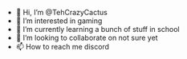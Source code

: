 - 👋 Hi, I’m @TehCrazyCactus
- 👀 I’m interested in gaming
- 🌱 I’m currently learning a bunch of stuff in school
- 💞️ I’m looking to collaborate on not sure yet
- 📫 How to reach me discord

<!---
TehCrazyCactuss is a ✨ special ✨ repository because its `README.md` (this file) appears on your GitHub profile.
You can click the Preview link to take a look at your changes.
--->
